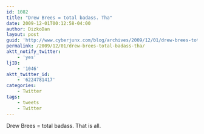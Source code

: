```yaml
---
id: 1082
title: "Drew Brees = total badass. Tha"
date: 2009-12-01T00:12:58-04:00
author: DizkoDan
layout: post
guid: 'http://www.cyberjunx.com/blog/archives/2009/12/01/drew-brees-total-badass-tha/'
permalink: /2009/12/01/drew-brees-total-badass-tha/
aktt_notify_twitter:
    - 'yes'
ljID:
    - '1046'
aktt_twitter_id:
    - '6224781417'
categories:
    - Twitter
tags:
    - tweets
    - Twitter
---
```


Drew Brees = total badass. That is all.